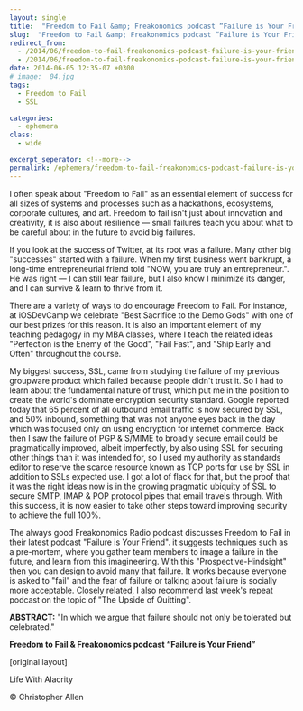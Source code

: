 ```yaml
---
layout: single
title:  "Freedom to Fail &amp; Freakonomics podcast “Failure is Your Friend”"
slug:  "Freedom to Fail &amp; Freakonomics podcast “Failure is Your Friend”"
redirect_from:
  - /2014/06/freedom-to-fail-freakonomics-podcast-failure-is-your-friend.html
  - /2014/06/freedom-to-fail-freakonomics-podcast-failure-is-your-friend/
date: 2014-06-05 12:35-07 +0300
# image:  04.jpg
tags: 
  - Freedom to Fail
  - SSL

categories:
  - ephemera
class:
  - wide

excerpt_seperator: <!--more-->
permalink: /ephemera/freedom-to-fail-freakonomics-podcast-failure-is-your-friend/
---
```


I often speak about "Freedom to Fail" as an essential element of success for all sizes of systems and processes such as a hackathons, ecosystems, corporate cultures, and art. Freedom to fail isn't just about innovation and creativity, it is also about resilience — small failures teach you about what to be careful about in the future to avoid big failures.

If you look at the success of Twitter, at its root was a failure. Many other big "successes" started with a failure. When my first business went bankrupt, a long-time entrepreneurial friend told "NOW, you are truly an entrepreneur.". He was right — I can still fear failure, but I also know I minimize its danger, and I can survive & learn to thrive from it.

There are a variety of ways to do encourage Freedom to Fail. For instance, at iOSDevCamp we celebrate "Best Sacrifice to the Demo Gods" with one of our best prizes for this reason. It is also an important element of my teaching pedagogy in my MBA classes, where I teach the related ideas "Perfection is the Enemy of the Good", "Fail Fast", and "Ship Early and Often" throughout the course.

My biggest success, SSL, came from studying the failure of my previous groupware product which failed because people didn't trust it. So I had to learn about the fundamental nature of trust, which put me in the position to create the world's dominate encryption security standard. Google reported today that 65 percent of all outbound email traffic is now secured by SSL, and 50% inbound, something that was not anyone eyes back in the day which was focused only on using encryption for internet commerce. Back then I saw the failure of PGP & S/MIME to broadly secure email could be pragmatically improved, albeit imperfectly, by also using SSL for securing other things than it was intended for, so I used my authority as standards editor to reserve the scarce resource known as TCP ports for use by SSL in addition to SSLs expected use. I got a lot of flack for that, but the proof that it was the right ideas now is in the growing pragmatic ubiquity of SSL to secure SMTP, IMAP & POP protocol pipes that email travels through. With this success, it is now easier to take other steps toward improving security to achieve the full 100%.

The always good Freakonomics Radio podcast discusses Freedom to Fail in their latest podcast "Failure is Your Friend". it suggests techniques such as a pre-mortem, where you gather team members to image a failure in the future, and learn from this imagineering. With this "Prospective-Hindsight" then you can design to avoid many that failure. It works because everyone is asked to "fail" and the fear of failure or talking about failure is socially more acceptable.
Closely related, I also recommend last week's repeat podcast on the topic of "The Upside of Quitting".

**ABSTRACT:** "In which we argue that failure should not only be tolerated but celebrated."

**Freedom to Fail & Freakonomics podcast “Failure is Your Friend”**


[original layout]

Life With Alacrity

© Christopher Allen
